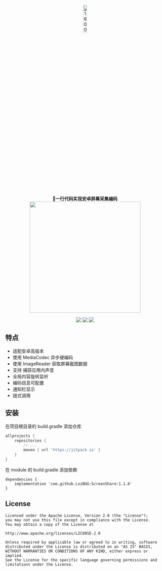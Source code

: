 <p align="center"><img src="https://img-blog.csdnimg.cn/20210804173939408.png" alt="1600" width="15%"/></p>

<p align="center">
    <strong>🌴一行代码实现安卓屏幕采集编码</strong><br>
 <img src="https://img-blog.csdnimg.cn/20210804181338740.png?x-oss-process=image/watermark,type_ZmFuZ3poZW5naGVpdGk,shadow_10,text_aHR0cHM6Ly9ibG9nLmNzZG4ubmV0L3FxXzE1NzQxNjAz,size_16,color_FFFFFF,t_70" width="350"/>
</p>



<p align="center">
<a href="https://jitpack.io/##LxzBUG/ScreenShare"><img src="https://jitpack.io/v/LxzBUG/ScreenShare.svg"/></a>
<img src="https://img.shields.io/badge/language-kotlin-orange.svg"/>
<img src="https://img.shields.io/badge/license-Apache-blue"/>
</p>

## 特点

- 适配安卓高版本
- 使用 MediaCodec 异步硬编码
- 使用 ImageReader 获取屏幕截图数据
- 支持 捕获应用内声音
- 全局内容旋转监听
- 编码信息可配置
- 通知栏显示
- 链式调用

## 安装

在项目根目录的 build.gradle 添加仓库

```groovy
allprojects {
    repositories {
        // ...
        maven { url 'https://jitpack.io' }
    }
}
```

在 module 的 build.gradle 添加依赖

```
dependencies {
    implementation 'com.github.LxzBUG:ScreenShare:1.1.6'
}
```



## License

```
Licensed under the Apache License, Version 2.0 (the "License");
you may not use this file except in compliance with the License.
You may obtain a copy of the License at

http://www.apache.org/licenses/LICENSE-2.0

Unless required by applicable law or agreed to in writing, software
distributed under the License is distributed on an "AS IS" BASIS,
WITHOUT WARRANTIES OR CONDITIONS OF ANY KIND, either express or implied.
See the License for the specific language governing permissions and
limitations under the License.
```